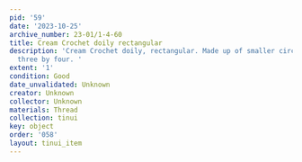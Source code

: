 ```yaml
---
pid: '59'
date: '2023-10-25'
archive_number: 23-01/1-4-60
title: Cream Crochet doily rectangular
description: 'Cream Crochet doily, rectangular. Made up of smaller circles they are
  three by four. '
extent: '1'
condition: Good
date_unvalidated: Unknown
creator: Unknown
collector: Unknown
materials: Thread
collection: tinui
key: object
order: '058'
layout: tinui_item
---
```


